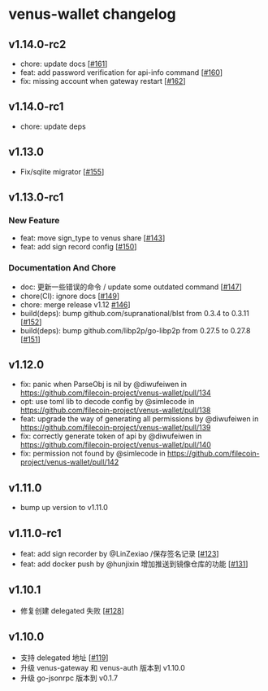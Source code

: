 # venus-wallet changelog

## v1.14.0-rc2

* chore: update docs [[#161](https://github.com/filecoin-project/venus-wallet/pull/161)]
* feat: add password verification for api-info command [[#160](https://github.com/filecoin-project/venus-wallet/pull/160)]
* fix: missing account when gateway restart [[#162](https://github.com/filecoin-project/venus-wallet/pull/162)]

## v1.14.0-rc1

* chore: update deps

## v1.13.0

* Fix/sqlite migrator [[#155](https://github.com/filecoin-project/venus-wallet/pull/155)]

## v1.13.0-rc1

### New Feature
* feat: move sign_type to venus share [[#143](https://github.com/filecoin-project/venus-wallet/pull/143)]
* feat: add sign record config [[#150](https://github.com/filecoin-project/venus-wallet/pull/150)]

### Documentation And Chore
* doc: 更新一些错误的命令 / update some outdated command [[#147](https://github.com/filecoin-project/venus-wallet/pull/147)]
* chore(CI): ignore docs [[#149](https://github.com/filecoin-project/venus-wallet/pull/149)]
* chore: merge release v1.12 [#146](https://github.com/filecoin-project/venus-wallet/pull/146)]
* build(deps): bump github.com/supranational/blst from 0.3.4 to 0.3.11 [[#152](https://github.com/filecoin-project/venus-wallet/pull/152)]
* build(deps): bump github.com/libp2p/go-libp2p from 0.27.5 to 0.27.8 [[#151](https://github.com/filecoin-project/venus-wallet/pull/151)]

## v1.12.0

* fix: panic when ParseObj is nil by @diwufeiwen in https://github.com/filecoin-project/venus-wallet/pull/134
* opt: use toml lib to decode config by @simlecode in https://github.com/filecoin-project/venus-wallet/pull/138
* feat: upgrade the way of generating all permissions by @diwufeiwen in https://github.com/filecoin-project/venus-wallet/pull/139
* fix: correctly generate token of api by @diwufeiwen in https://github.com/filecoin-project/venus-wallet/pull/140
* fix: permission not found by @simlecode in https://github.com/filecoin-project/venus-wallet/pull/142

## v1.11.0

* bump up version to v1.11.0

## v1.11.0-rc1

* feat: add sign recorder by @LinZexiao /保存签名记录 [[#123](https://github.com/filecoin-project/venus-wallet/pull/123)]
* feat: add docker push by @hunjixin 增加推送到镜像仓库的功能 [[#131](https://github.com/filecoin-project/venus-wallet/pull/131)]

## v1.10.1

* 修复创建 delegated 失败 [[#128](https://github.com/filecoin-project/venus-wallet/pull/128)]

## v1.10.0

* 支持 delegated 地址 [[#119](https://github.com/filecoin-project/venus-wallet/pull/119)]
* 升级 venus-gateway 和 venus-auth 版本到 v1.10.0
* 升级 go-jsonrpc 版本到 v0.1.7
